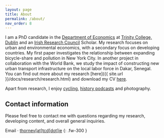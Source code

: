 ```yaml
---
layout: page
title: About
permalink: /about/
nav_order: 8
---
```


I am a PhD candidate in the [Department of Economics](https://www.tcd.ie/Economics/) at [Trinity College, Dublin](https://www.tcd.ie/) and an [Irish Research Council](https://research.ie/) Scholar. My research focuses on urban and environmental economics, with a secondary focus on developing countries. My first paper investigates the relationship between expanding bicycle-share and pollution in New York City. In another project in collaboration with the World Bank, we study the impact of constructing new urban transport infrastructure on the local labor force in Dakar, Senegal. You can find out more about my research [here]({{ site.url }}/docs/research/research.html) and download my CV [here](/assets/doc/CV.pdf).

Apart from research, I enjoy [cycling](https://couraillon.cc/), [history podcasts](/docs/podcasts.html) and photography.

## Contact information

Please feel free to contact me with questions regarding my research, developing content, and overall general inquiries.

Email · [thornev\[at\]tcd\[dot\]ie](mailto:thornev[at]tcd[dot]ie)
{: .fw-300 }
